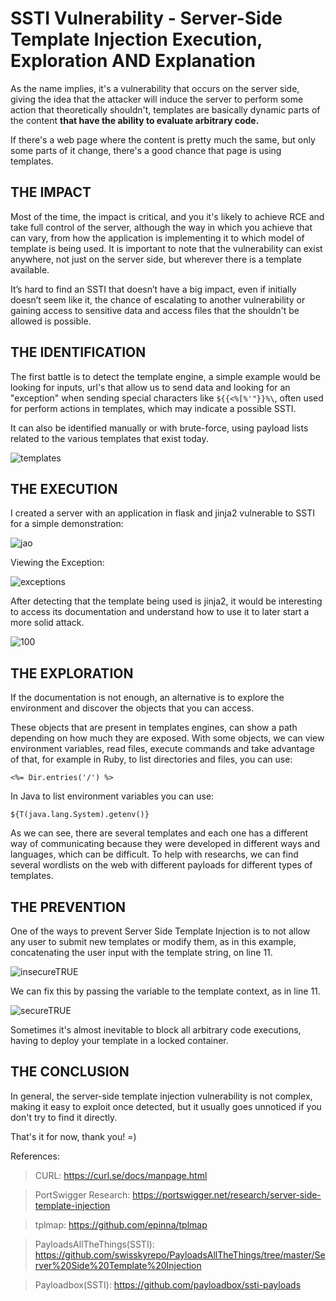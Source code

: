 
# SSTI Vulnerability - Server-Side Template Injection Execution, Exploration AND Explanation

As the name implies, it's a vulnerability that occurs on the server side, giving the idea that the attacker will induce the server to perform some action that theoretically shouldn't, templates are basically dynamic parts of the content **that have the ability to evaluate arbitrary code.**

If there's a web page where the content is pretty much the same, but only some parts of it change, there's a good chance that page is using templates.


## **THE IMPACT**

Most of the time, the impact is critical, and you it's likely to achieve RCE and take full control of the server, although the way in which you achieve that can vary, from how the application is implementing it to which model of template is being used. It is important to note that the vulnerability can exist anywhere, not just on the server side, but wherever there is a template available.

It’s hard to find an SSTI that doesn’t have a big impact, even if initially doesn’t seem like it, the chance of escalating to another vulnerability or gaining access to sensitive data and access files that the shouldn't be allowed is possible.


## **THE IDENTIFICATION**

The first battle is to detect the template engine, a simple example would be looking for inputs, url's that allow us to send data and looking for an "exception" when sending special characters like `${{<%[%'"}}%\`, often used for perform actions in templates, which may indicate a possible SSTI.

It can also be identified manually or with brute-force, using payload lists related to the various templates that exist today.

![templates](https://user-images.githubusercontent.com/66689576/180703700-6ff138ae-5581-48df-8449-b1764c51e066.png)

## **THE EXECUTION**

I created a server with an application in flask and jinja2 vulnerable to SSTI for a simple demonstration:

![jao](https://user-images.githubusercontent.com/66689576/180695563-12d6c548-63ac-46b0-b184-e7f3e1cd511f.png)

Viewing the Exception:

![exceptions](https://user-images.githubusercontent.com/66689576/180695573-afa09e2a-3dec-47e5-8dbf-2594ee1955d4.png)

After detecting that the template being used is jinja2, it would be interesting to access its documentation and understand how to use it to later start a more solid attack.

![100](https://user-images.githubusercontent.com/66689576/180695595-66f01230-8349-4580-a5ce-af518581ac4d.png)

## **THE EXPLORATION**

If the documentation is not enough, an alternative is to explore the environment and discover the objects that you can access.

These objects that are present in templates engines, can show a path depending on how much they are exposed. With some objects, we can view environment variables, read files, execute commands and take advantage of that, for example in Ruby, to list directories and files, you can use:

    <%= Dir.entries('/') %>

In Java to list environment variables you can use:

    ${T(java.lang.System).getenv()}

As we can see, there are several templates and each one has a different way of communicating because they were developed in different ways and languages, which can be difficult. To help with researchs, we can find several wordlists on the web with different payloads for different types of templates.

## **THE PREVENTION**

One of the ways to prevent Server Side Template Injection is to not allow any user to submit new templates or modify them, as in this example, concatenating the user input with the template string, on line 11.

![insecureTRUE](https://user-images.githubusercontent.com/66689576/180862782-e4e1084e-3403-423b-8f85-efce5bbeaccd.png)

We can fix this by passing the variable to the template context, as in line 11.

![secureTRUE](https://user-images.githubusercontent.com/66689576/180862800-7c9e6caa-7fb4-4829-ab6d-64f941e959d4.png)

Sometimes it's almost inevitable to block all arbitrary code executions, having to deploy your template in a locked container.

## **THE CONCLUSION**

In general, the server-side template injection vulnerability is not complex, making it easy to exploit once detected, but it usually goes unnoticed if you don't try to find it directly.

That's it for now, thank you! =)

References:
>CURL: https://curl.se/docs/manpage.html

>PortSwigger Research: https://portswigger.net/research/server-side-template-injection

>tplmap: https://github.com/epinna/tplmap

>PayloadsAllTheThings(SSTI): https://github.com/swisskyrepo/PayloadsAllTheThings/tree/master/Server%20Side%20Template%20Injection

>Payloadbox(SSTI): https://github.com/payloadbox/ssti-payloads
